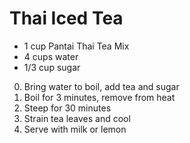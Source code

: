 # Thai Iced Tea

* 1 cup Pantai Thai Tea Mix
* 4 cups water
* 1/3 cup sugar

0. Bring water to boil, add tea and sugar
0. Boil for 3 minutes, remove from heat
0. Steep for 30 minutes
0. Strain tea leaves and cool
0. Serve with milk or lemon
